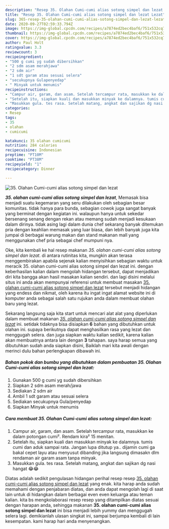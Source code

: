 ```yaml
---
description: "Resep 35. Olahan Cumi-cumi alias sotong simpel dan lezat Lezat"
title: "Resep 35. Olahan Cumi-cumi alias sotong simpel dan lezat Lezat"
slug: 365-resep-35-olahan-cumi-cumi-alias-sotong-simpel-dan-lezat-lezat
date: 2020-09-27T02:59:33.794Z
image: https://img-global.cpcdn.com/recipes/a7874ed2bec4baf6/751x532cq70/35-olahan-cumi-cumi-alias-sotong-simpel-dan-lezat-foto-resep-utama.jpg
thumbnail: https://img-global.cpcdn.com/recipes/a7874ed2bec4baf6/751x532cq70/35-olahan-cumi-cumi-alias-sotong-simpel-dan-lezat-foto-resep-utama.jpg
cover: https://img-global.cpcdn.com/recipes/a7874ed2bec4baf6/751x532cq70/35-olahan-cumi-cumi-alias-sotong-simpel-dan-lezat-foto-resep-utama.jpg
author: Paul Holt
ratingvalue: 3.3
reviewcount: 3
recipeingredient:
- "500 g cumi yg sudah dibersihkan"
- "2 sdm asam merahjawa"
- "2 sdm air"
- "1 sdt garam atau sesuai selera"
- "secukupnya Gulapenyedap"
- " Minyak untuk menumis"
recipeinstructions:
- "Campur air, garam, dan asam. Setelah tercampur rata, masukkan ke dalam potongan cumi². Rendam kira² 15 menitan."
- "Setelah itu, siapkan kuali dan masukkan minyak ke dalamnya. tumis cumi dan aduk sampai rata. Jangan lupa ditutup ya.. dijamin cumi ga bakal cepet layu atau menyusut dibanding jika langsung dimasakn dlm rendaman air garam asam tanpa minyak."
- "Masukkan gula. tes rasa. Setelah matang, angkat dan sajikan dg nasi hangat 😂😂"
categories:
- Resep
tags:
- 35
- olahan
- cumicumi

katakunci: 35 olahan cumicumi 
nutrition: 284 calories
recipecuisine: Indonesian
preptime: "PT10M"
cooktime: "PT38M"
recipeyield: "1"
recipecategory: Dinner

---
```



![35. Olahan Cumi-cumi alias sotong simpel dan lezat](https://img-global.cpcdn.com/recipes/a7874ed2bec4baf6/751x532cq70/35-olahan-cumi-cumi-alias-sotong-simpel-dan-lezat-foto-resep-utama.jpg)

<b><i>35. olahan cumi-cumi alias sotong simpel dan lezat</i></b>, Memasak bisa menjadi suatu kegemaran yang seru dilakukan oleh sebagian besar komunitas. tidak hanya para bunda, sebagian cowok juga sangat banyak yang berminat dengan kegiatan ini. walaupun hanya untuk sekedar bersenang senang dengan rekan atau memang sudah menjadi kesukaan dalam dirinya. tidak asing lagi dalam dunia chef sekarang banyak ditemukan pria dengan keahlian memasak yang luar biasa, dan lebih banyak juga kita jumpai di berbagai warung makan dan stand makanan mall yang menggunakan chef pria sebagai chef mumpuni nya.

Oke, kita kembali ke hal resep makanan <i>35. olahan cumi-cumi alias sotong simpel dan lezat</i>. di antara rutinitas kita, mungkin akan terasa menggembirakan apabila sejenak kalian menyisihkan sebagian waktu untuk meracik 35. olahan cumi-cumi alias sotong simpel dan lezat ini. dengan keberhasilan kalian dalam mengolah hidangan tersebut, dapat menjadikan diri kita bangga akan hasil masakan kalian sendiri. dan lagi disini melalui situs ini anda akan mempunyai referensi untuk membuat masakan <u>35. olahan cumi-cumi alias sotong simpel dan lezat</u> tersebut menjadi hidangan yang endess dan nikmat, oleh karena itu ingat ingat alamat website ini di komputer anda sebagai salah satu rujukan anda dalam membuat olahan baru yang lezat.




Sekarang langsung saja kita start untuk mencari alat alat yang diperlukan dalam membuat makanan <u><i>35. olahan cumi-cumi alias sotong simpel dan lezat</i></u> ini. setidak tidaknya bisa disiapkan <b>6</b> bahan yang dibutuhkan untuk olahan ini. supaya berikutnya dapat menghasilkan rasa yang lezat dan menggugah selera. dan juga siapkan waktu kalian sedikit, karena kalian akan membuatnya antara lain dengan <b>3</b> tahapan. saya harap semua yang dibutuhkan sudah anda siapkan disini, Baiklah mari kita awali dengan merinci dulu bahan perlengkapan dibawah ini.

<!--inarticleads1-->

##### Bahan pokok dan bumbu yang dibutuhkan dalam pembuatan 35. Olahan Cumi-cumi alias sotong simpel dan lezat:

1. Gunakan 500 g cumi yg sudah dibersihkan
1. Siapkan 2 sdm asam merah/jawa
1. Sediakan 2 sdm air
1. Ambil 1 sdt garam atau sesuai selera
1. Sediakan secukupnya Gula/penyedap
1. Siapkan  Minyak untuk menumis




<!--inarticleads2-->

##### Cara membuat 35. Olahan Cumi-cumi alias sotong simpel dan lezat:

1. Campur air, garam, dan asam. Setelah tercampur rata, masukkan ke dalam potongan cumi². Rendam kira² 15 menitan.
1. Setelah itu, siapkan kuali dan masukkan minyak ke dalamnya. tumis cumi dan aduk sampai rata. Jangan lupa ditutup ya.. dijamin cumi ga bakal cepet layu atau menyusut dibanding jika langsung dimasakn dlm rendaman air garam asam tanpa minyak.
1. Masukkan gula. tes rasa. Setelah matang, angkat dan sajikan dg nasi hangat 😂😂




Diatas adalah sedikit pengulasan hidangan perihal resep resep <u>35. olahan cumi-cumi alias sotong simpel dan lezat</u> yang enak. kita harap anda sudah memahami dengan penjabaran diatas, dan anda dapat mengolah lagi di saat lain untuk di hidangkan dalam berbagai even even keluarga atau teman kalian. kita bs mengkolaborasi resep resep yang ditampilkan diatas sesuai dengan harapan anda, sehingga makanan <b>35. olahan cumi-cumi alias sotong simpel dan lezat</b> ini bisa menjadi lebih yummy dan menggugah selera lagi. demikianlah ulasan singkat ini, sampai berjumpa kembali di lain kesempatan. kami harap hari anda menyenangkan.
